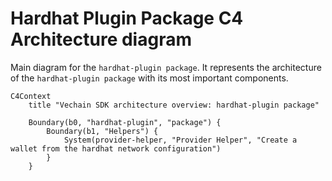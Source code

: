 # Hardhat Plugin Package C4 Architecture diagram
Main diagram for the `hardhat-plugin package`.
It represents the architecture of the `hardhat-plugin package` with its most important components.

```mermaid
C4Context
    title "Vechain SDK architecture overview: hardhat-plugin package"

    Boundary(b0, "hardhat-plugin", "package") {
        Boundary(b1, "Helpers") {
            System(provider-helper, "Provider Helper", "Create a wallet from the hardhat network configuration")
        }
    }
```